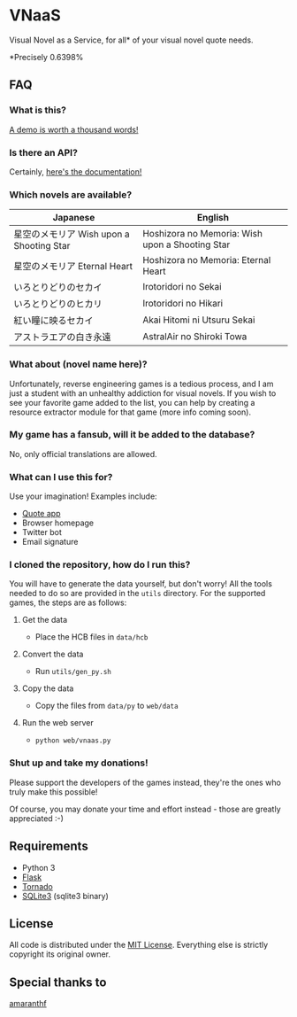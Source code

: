 # VNaaS

Visual Novel as a Service, for all\* of your visual novel quote needs.

\*Precisely 0.6398%

## FAQ

### What is this?

[A demo is worth a thousand words!](http://vnaas.apsun.xyz/)

### Is there an API?

Certainly, [here's the documentation!](API.md)

### Which novels are available?

| Japanese                                 | English                                         |
|------------------------------------------|-------------------------------------------------|
| 星空のメモリア Wish upon a Shooting Star | Hoshizora no Memoria: Wish upon a Shooting Star |
| 星空のメモリア Eternal Heart             | Hoshizora no Memoria: Eternal Heart             |
| いろとりどりのセカイ                     | Irotoridori no Sekai                            |
| いろとりどりのヒカリ                     | Irotoridori no Hikari                           |
| 紅い瞳に映るセカイ                      | Akai Hitomi ni Utsuru Sekai                     |
| アストラエアの白き永遠                   | AstralAir no Shiroki Towa                       |

### What about (novel name here)?

Unfortunately, reverse engineering games is a tedious process, and I am
just a student with an unhealthy addiction for visual novels. If you
wish to see your favorite game added to the list, you can help by creating
a resource extractor module for that game (more info coming soon).

### My game has a fansub, will it be added to the database?

No, only official translations are allowed.

### What can I use this for?

Use your imagination! Examples include:

- [Quote app](https://github.com/apsun/QuoteLock)
- Browser homepage
- Twitter bot
- Email signature

### I cloned the repository, how do I run this?

You will have to generate the data yourself, but don't worry! All the tools
needed to do so are provided in the `utils` directory. For the supported games,
the steps are as follows:

1. Get the data
    - Place the HCB files in `data/hcb`

2. Convert the data
    - Run `utils/gen_py.sh`

3. Copy the data
    - Copy the files from `data/py` to `web/data`

4. Run the web server
    - `python web/vnaas.py`


### Shut up and take my donations!

Please support the developers of the games instead, they're the ones who
truly make this possible!

Of course, you may donate your time and effort instead - those are greatly
appreciated :-)

## Requirements

- Python 3
- [Flask](http://flask.pocoo.org/)
- [Tornado](http://www.tornadoweb.org/)
- [SQLite3](https://www.sqlite.org/download.html) (sqlite3 binary)

## License

All code is distributed under the [MIT License](http://opensource.org/licenses/MIT).
Everything else is strictly copyright its original owner.

## Special thanks to

[amaranthf](https://bbs.sumisora.org/read.php?tid=11010281)
